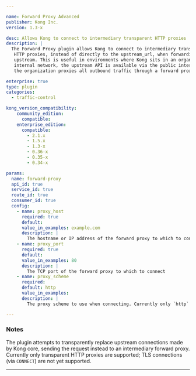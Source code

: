 ```yaml
---

name: Forward Proxy Advanced
publisher: Kong Inc.
version: 1.3-x

desc: Allows Kong to connect to intermediary transparent HTTP proxies
description: |
  The Forward Proxy plugin allows Kong to connect to intermediary transparent
   HTTP proxies, instead of directly to the upstream_url, when forwarding requests
   upstream. This is useful in environments where Kong sits in an organization's
   internal network, the upstream API is available via the public internet, and
   the organization proxies all outbound traffic through a forward proxy server.

enterprise: true
type: plugin
categories:
  - traffic-control

kong_version_compatibility:
    community_edition:
      compatible:
    enterprise_edition:
      compatible:
        - 2.1.x
        - 1.5.x
        - 1.3-x
        - 0.36-x
        - 0.35-x
        - 0.34-x

params:
  name: forward-proxy
  api_id: true
  service_id: true
  route_id: true
  consumer_id: true
  config:
    - name: proxy_host
      required: true
      default:
      value_in_examples: example.com
      description: |
        The hostname or IP address of the forward proxy to which to connect
    - name: proxy_port
      required: true
      default:
      value_in_examples: 80
      description: |
        The TCP port of the forward proxy to which to connect
    - name: proxy_scheme
      required:
      default: http
      value_in_examples:
      description: |
        The proxy scheme to use when connecting. Currently only `http` is supported

---
```


### Notes

The plugin attempts to transparently replace upstream connections made by Kong
 core, sending the request instead to an intermediary forward proxy. Currently
  only transparent HTTP proxies are supported; TLS connections (via `CONNECT`)
  are not yet supported.

---
